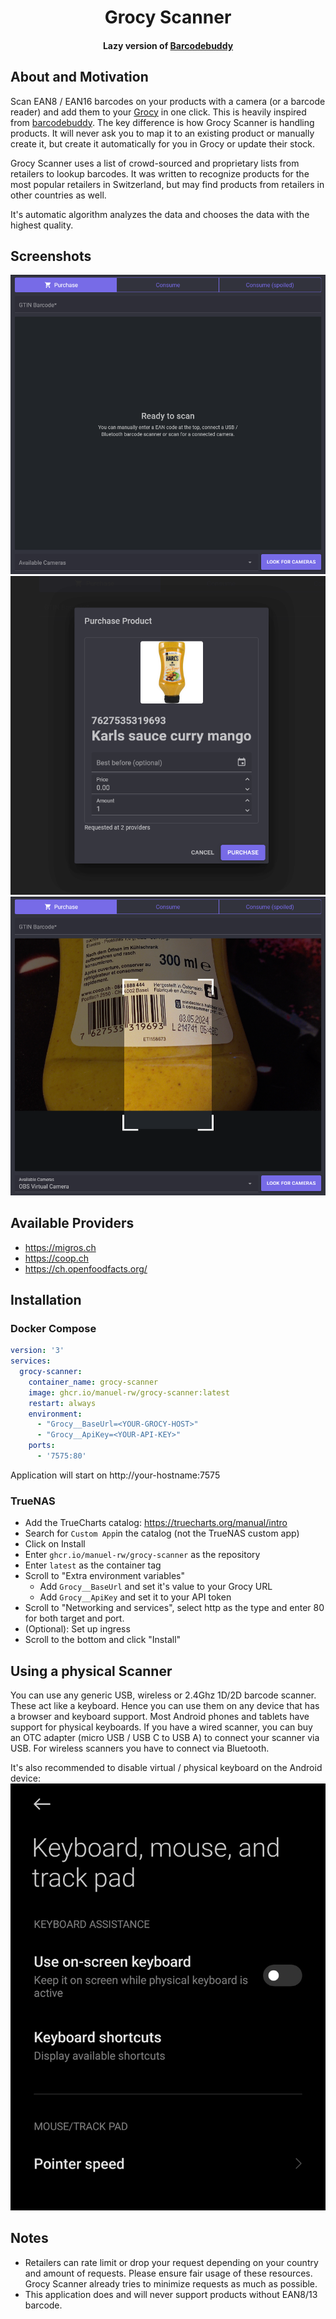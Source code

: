 <div align="center">
    <h1>Grocy Scanner</h1>
    <h4>Lazy version of <a href="https://github.com/Forceu/barcodebuddy">Barcodebuddy</a></h4>
</div>

## About and Motivation
Scan EAN8 / EAN16 barcodes on your products with a camera (or a barcode reader) and add them to your [Grocy](https://grocy.info) in one click.
This is heavily inspired from [barcodebuddy](https://github.com/Forceu/barcodebuddy).
The key difference is how Grocy Scanner is handling products. It will never ask you to  map it to an existing product or manually create it, but create it automatically for you in Grocy or update their stock.

Grocy Scanner uses a list of crowd-sourced and proprietary lists from retailers to lookup barcodes.
It was written to recognize products for the most popular retailers in Switzerland, but may find products from retailers in other countries as well.

It's automatic algorithm analyzes the data and chooses the data with the highest quality.

## Screenshots

![](./Documentation/screenshot-scanner.png)
![](./Documentation/screenshot-purchase-product.png)
![](./Documentation/screenshot-qrcode-scanner.png)

## Available Providers

- https://migros.ch
- https://coop.ch
- https://ch.openfoodfacts.org/

## Installation
### Docker Compose
```yaml
version: '3'
services:
  grocy-scanner:
    container_name: grocy-scanner
    image: ghcr.io/manuel-rw/grocy-scanner:latest
    restart: always
    environment:
      - "Grocy__BaseUrl=<YOUR-GROCY-HOST>"
      - "Grocy__ApiKey=<YOUR-API-KEY>"
    ports:
      - '7575:80'
```
Application will start on http://your-hostname:7575

### TrueNAS
- Add the TrueCharts catalog: https://truecharts.org/manual/intro
- Search for ``Custom App``in the catalog (not the TrueNAS custom app)
- Click on Install
- Enter ``ghcr.io/manuel-rw/grocy-scanner`` as the repository
- Enter ``latest`` as the container tag
- Scroll to "Extra environment variables"
  - Add ``Grocy__BaseUrl`` and set it's value to your Grocy URL
  - Add ``Grocy__ApiKey`` and set it to your API token
- Scroll to "Networking and services", select http as the type and enter 80 for both target and port.
- (Optional): Set up ingress
- Scroll to the bottom and click "Install"

## Using a physical Scanner
You can use any generic USB, wireless or 2.4Ghz 1D/2D barcode scanner. These act like a keyboard.
Hence you can use them on any device that has a browser and keyboard support. Most Android phones and tablets have support for physical keyboards.
If you have a wired scanner, you can buy an OTC adapter (micro USB / USB C to USB A) to connect your scanner via USB.
For wireless scanners you have to connect via Bluetooth.

It's also recommended to disable virtual / physical keyboard on the Android device:
![](./Documentation/android.settings.jpg)

## Notes
- Retailers can rate limit or drop your request depending on your country and amount of requests.
Please ensure fair usage of these resources. Grocy Scanner already tries to minimize requests as much as possible.
- This application does and will never support products without EAN8/13 barcode.